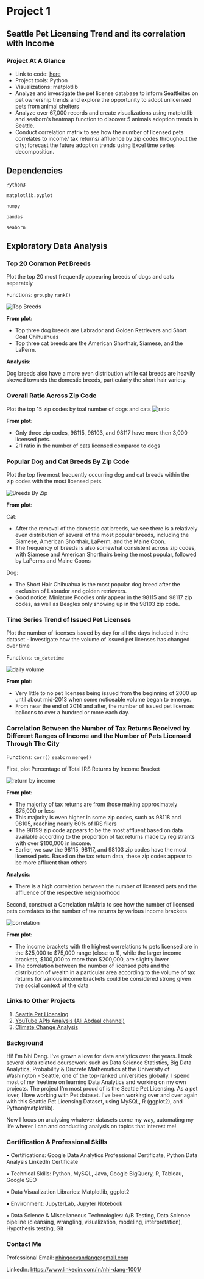 # Project 1
## Seattle Pet Licensing Trend and its correlation with Income 
### Project At A Glance
- Link to code: [here](https://github.com/NhiDang1001/pet_licensing_seattle-Python-/blob/master/seattle_pet.ipynb)
- Project tools: Python
- Visualizations: matplotlib
- Analyze and investigate the pet license database to inform Seattleites on pet ownership trends and explore the opportunity to adopt unlicensed pets from animal shelters
- Analyze over 67,000 records and create visualizations using matplotlib and seaborn’s heatmap function to discover 5 animals adoption trends in Seattle.
-	Conduct correlation matrix to see how the number of licensed pets correlates to income/ tax returns/ affluence by zip codes throughout the city; forecast the future adoption trends using Excel time series decomposition.

## Dependencies
`Python3`

`matplotlib.pyplot`

`numpy`

`pandas`

`seaborn`

## Exploratory Data Analysis
### Top 20 Common Pet Breeds
Plot the top 20 most frequently appearing breeds of dogs and cats seperately

Functions:
`groupby`
`rank()`

![Top Breeds](image/topbreed.jpg)

**From plot:** 
- Top three dog breeds are Labrador and Golden Retrievers and Short Coat Chihuahuas
- Top three cat breeds are the American Shorthair, Siamese, and the LaPerm. 

**Analysis:** 

Dog breeds also have a more even distribution while cat breeds are heavily skewed towards the domestic breeds, particularly the short hair variety. 

### Overall Ratio Across Zip Code
Plot the top 15 zip codes by toal number of dogs and cats
![ratio](image/countdogcat.jpg)

**From plot:** 
- Only three zip codes, 98115, 98103, and 98117 have more then 3,000 licensed pets.
- 2:1 ratio in the number of cats licensed compared to dogs

### Popular Dog and Cat Breeds By Zip Code
Plot the top five most frequently occurring dog and cat breeds within the zip codes with the most licensed pets.

![Breeds By Zip](image/breedbyzip.jpg)

**From plot:** 

Cat:
- After the removal of the domestic cat breeds, we see there is a relatively even distribution of several of the most popular breeds, including the Siamese, American Shorthair, LaPerm, and the Maine Coon. 
- The frequency of breeds is also somewhat consistent across zip codes, with Siamese and American Shorthairs being the most popular, followed by LaPerms and Maine Coons

Dog:
- The Short Hair Chihuahua is the most popular dog breed after the exclusion of Labrador and golden retrievers.
- Good notice: Miniature Poodles only appear in the 98115 and 98117 zip codes, as well as Beagles only showing up in the 98103 zip code.

### Time Series Trend of Issued Pet Licenses
Plot the number of licenses issued by day for all the days included in the dataset - Investigate how the volume of issued pet licenses has changed over time

Functions:
`to_datetime`

![daily volume](image/dailypetvolume.jpg)

**From plot:** 
- Very little to no pet licenses being issued from the beginning of 2000 up until about mid-2013 when some noticeable volume began to emerge.
- From near the end of 2014 and after, the number of issued pet licenses balloons to over a hundred or more each day.

### Correlation Between the Number of Tax Returns Received by Different Ranges of Income and the Number of Pets Licensed Through The City

Functions:
`corr()`
`seaborn`
`merge()`

First, plot Percentage of Total IRS Returns by Income Bracket

![return by income](image/irs_return_by_incocome.jpg)

**From plot:** 
- The majority of tax returns are from those making approximately $75,000 or less
- This majority is even higher in some zip codes, such as 98118 and 98105, reaching nearly 60% of IRS filers
- The 98199 zip code appears to be the most affluent based on data available according to the proportion of tax returns made by registrants with over $100,000 in income.
- Earlier, we saw the 98115, 98117, and 98103 zip codes have the most licensed pets. Based on the tax return data, these zip codes appear to be more affluent than others

**Analysis:** 
- There is a high correlation between the number of licensed pets and the affluence of the respective neighborhood

Second, construct a Correlation mMtrix to see how the number of licensed pets correlates to the number of tax returns by various income brackets

![correlation](image/correlationmatrix.jpg)

**From plot:** 
- The income brackets with the highest correlations to pets licensed are in the $25,000 to $75,000 range (close to 1), while the larger income brackets, $100,000 to more than $200,000, are slightly lower
- The correlation between the number of licensed pets and the distribution of wealth in a particular area according to the volume of tax returns for various income brackets could be considered strong given the social context of the data


### Links to Other Projects
1. [Seattle Pet Licensing](https://github.com/NhiDang1001/pet_licensing_seattle-Python-.git)
2. [YouTube APIs Analysis (Ali Abdaal channel)](https://github.com/NhiDang1001/YouTube-APIs-Analysis.git)
3. [Climate Change Analysis](https://github.com/NhiDang1001/Climate_Change_Analysis.git)

### Background
Hi! I'm Nhi Dang. I've grown a love for data analytics over the years. I took several data related coursework such as Data Science Statistics, Big Data Analytics, Probability & Discrete Mathematics at the University of Washington - Seattle, one of the top-ranked universities globally. I spend most of my freetime on learning Data Analytics and working on my own projects. The project I'm most proud of is the Seattle Pet Licensing. As a pet lover, I love working with Pet dataset. I've been working over and over again with this Seattle Pet Licensing Dataset, using MySQL, R (ggplot2), and Python(matplotlib). 

Now I focus on analysing whatever datasets come my way, automating my life wherer I can and conducting analysis on topics that interest me!

### Certification & Professional Skills
• Certifications: Google Data Analytics Professional Certificate, Python Data Analysis LinkedIn Certificate

• Technical Skills: Python, MySQL, Java, Google BigQuery, R, Tableau, Google SEO

• Data Visualization Libraries: Matplotlib, ggplot2

• Environment: JupyterLab, Jupyter Notebook

• Data Science & Miscellaneous Technologies: A/B Testing, Data Science pipeline (cleansing, wrangling, visualization, modeling, interpretation), Hypothesis testing, Git

### Contact Me
Professional Email: nhingocvandang@gmail.com

Linkedln: https://www.linkedin.com/in/nhi-dang-1001/
